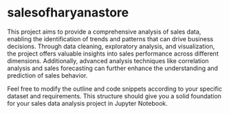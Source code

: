 # salesofharyanastore
This project aims to provide a comprehensive analysis of sales data, enabling the identification of trends and patterns that can drive business decisions. Through data cleaning, exploratory analysis, and visualization, the project offers valuable insights into sales performance across different dimensions. Additionally, advanced analysis techniques like correlation analysis and sales forecasting can further enhance the understanding and prediction of sales behavior.

Feel free to modify the outline and code snippets according to your specific dataset and requirements. This structure should give you a solid foundation for your sales data analysis project in Jupyter Notebook.






